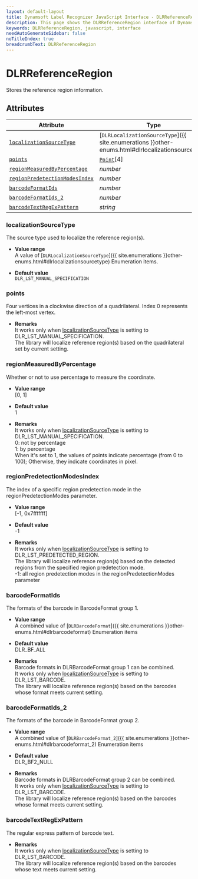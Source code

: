 ```yaml
---
layout: default-layout
title: Dynamsoft Label Recognizer JavaScript Interface - DLRReferenceRegion
description: This page shows the DLRReferenceRegion interface of Dynamsoft Label Recognizer for JavaScript.
keywords: DLRReferenceRegion, javascript, interface
needAutoGenerateSidebar: false
noTitleIndex: true
breadcrumbText: DLRReferenceRegion
---
```


# DLRReferenceRegion

Stores the reference region information.

## Attributes

| Attribute | Type |
|---------- | ---- |
| [`localizationSourceType`](#localizationsourcetype) | [`DLRLocalizationSourceType`]({{ site.enumerations }}other-enums.html#dlrlocalizationsourcetype) |
| [`points`](#points) | [`Point`](point.md)[4] |
| [`regionMeasuredByPercentage`](#regionmeasuredbypercentage) | *number* |
| [`regionPredetectionModesIndex`](#regionpredetectionmodesindex) | *number* |
| [`barcodeFormatIds`](#barcodeformatids) | *number* |
| [`barcodeFormatIds_2`](#barcodeformatids_2) | *number* |
| [`barcodeTextRegExPattern`](#barcodetextregexpattern) | *string* |

### localizationSourceType

The source type used to localize the reference region(s).

- **Value range**   
    A value of [`DLRLocalizationSourceType`]({{ site.enumerations }}other-enums.html#dlrlocalizationsourcetype) Enumeration items.
      
- **Default value**   
    `DLR_LST_MANUAL_SPECIFICATION`
    
### points

Four vertices in a clockwise direction of a quadrilateral. Index 0 represents the left-most vertex. 

- **Remarks**   
    It works only when [localizationSourceType](#localizationsourcetype) is setting to DLR_LST_MANUAL_SPECIFICATION.<br>
    The library will localize reference region(s) based on the quadrilateral set by current setting.<br>

### regionMeasuredByPercentage

Whether or not to use percentage to measure the coordinate.

- **Value range**   
    [0, 1]
      
- **Default value**   
    1
    
- **Remarks**   
    It works only when [localizationSourceType](#localizationsourcetype) is setting to DLR_LST_MANUAL_SPECIFICATION.<br>
    0: not by percentage<br>
    1: by percentage<br>
    When it's set to 1, the values of points indicate percentage (from 0 to 100); Otherwise, they indicate coordinates in pixel.  

### regionPredetectionModesIndex

The index of a specific region predetection mode in the regionPredetectionModes parameter.

- **Value range**   
    [-1, 0x7fffffff]
      
- **Default value**   
    -1
    
- **Remarks**   
    It works only when [localizationSourceType](#localizationsourcetype) is setting to DLR_LST_PREDETECTED_REGION.<br>
    The library will localize reference region(s) based on the detected regions from the specified region predetection mode.<br>
    -1: all region predetection modes in the regionPredetectionModes parameter

### barcodeFormatIds

The formats of the barcode in BarcodeFormat group 1.

- **Value range**   
    A combined value of [`DLRBarcodeFormat`]({{ site.enumerations }}other-enums.html#dlrbarcodeformat) Enumeration items
      
- **Default value**   
    DLR_BF_ALL
    
- **Remarks**   
    Barcode formats in DLRBarcodeFormat group 1 can be combined.<br>
    It works only when [localizationSourceType](#localizationsourcetype) is setting to DLR_LST_BARCODE.<br>
    The library will localize reference region(s) based on the barcodes whose format meets current setting.  
    
### barcodeFormatIds_2

The formats of the barcode in BarcodeFormat group 2.

- **Value range**   
    A combined value of [`DLRBarcodeFormat_2`]({{ site.enumerations }}other-enums.html#dlrbarcodeformat_2) Enumeration items
      
- **Default value**   
    DLR_BF2_NULL
    
- **Remarks**   
    Barcode formats in DLRBarcodeFormat group 2 can be combined.<br>
    It works only when [localizationSourceType](#localizationsourcetype) is setting to DLR_LST_BARCODE.<br>
    The library will localize reference region(s) based on the barcodes whose format meets current setting.
    
### barcodeTextRegExPattern

The regular express pattern of barcode text.

- **Remarks**   
    It works only when [localizationSourceType](#localizationsourcetype) is setting to DLR_LST_BARCODE.<br>
    The library will localize reference region(s) based on the barcodes whose text meets current setting.